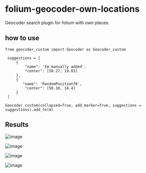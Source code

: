 # folium-geocoder-own-locations
Geocoder search plugin for folium with own places.

## how to use
   ```
   from geocoder_custom import Geocoder as Geocoder_custom

    suggestions = [
        {
            "name": 'Im manually added',
            "center": [50.27, 19.03]
        },
        {
           "name": 'RandomPosition78',
            "center": [50.10, 18.4]
        }
    ]
  
   Geocoder_custom(collapsed=True, add_marker=True, suggestions = suggestions).add_to(m)
   ```
## Results

![image](https://github.com/JohnyCarrot/folium-geocoder-own-locations/assets/107358703/3684826d-0363-4867-8fe0-5ac75766c57e)

![image](https://github.com/JohnyCarrot/folium-geocoder-own-locations/assets/107358703/d7c5b219-2bad-48a5-a90b-0adeb36b1a9d)


![image](https://github.com/JohnyCarrot/folium-geocoder-own-locations/assets/107358703/ed4a6b04-9b2f-4d27-a438-5c77d4ee44c3)

![image](https://github.com/JohnyCarrot/folium-geocoder-own-locations/assets/107358703/ce4c112a-66a7-43e5-a134-a9b9bdf56766)


